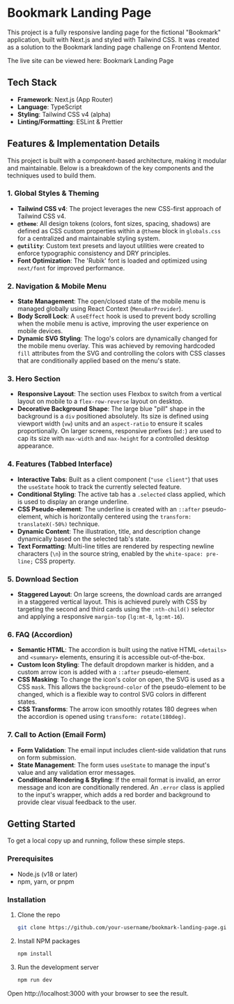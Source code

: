 # Bookmark Landing Page

This project is a fully responsive landing page for the fictional "Bookmark" application, built with Next.js and styled with Tailwind CSS. It was created as a solution to the Bookmark landing page challenge on Frontend Mentor.

The live site can be viewed here: Bookmark Landing Page

## Tech Stack

*   **Framework**: Next.js (App Router)
*   **Language**: TypeScript
*   **Styling**: Tailwind CSS v4 (alpha)
*   **Linting/Formatting**: ESLint & Prettier

## Features & Implementation Details

This project is built with a component-based architecture, making it modular and maintainable. Below is a breakdown of the key components and the techniques used to build them.

### 1. Global Styles & Theming
*   **Tailwind CSS v4**: The project leverages the new CSS-first approach of Tailwind CSS v4.
*   **`@theme`**: All design tokens (colors, font sizes, spacing, shadows) are defined as CSS custom properties within a `@theme` block in `globals.css` for a centralized and maintainable styling system.
*   **`@utility`**: Custom text presets and layout utilities were created to enforce typographic consistency and DRY principles.
*   **Font Optimization**: The 'Rubik' font is loaded and optimized using `next/font` for improved performance.

### 2. Navigation & Mobile Menu
*   **State Management**: The open/closed state of the mobile menu is managed globally using React Context (`MenuBarProvider`).
*   **Body Scroll Lock**: A `useEffect` hook is used to prevent body scrolling when the mobile menu is active, improving the user experience on mobile devices.
*   **Dynamic SVG Styling**: The logo's colors are dynamically changed for the mobile menu overlay. This was achieved by removing hardcoded `fill` attributes from the SVG and controlling the colors with CSS classes that are conditionally applied based on the menu's state.

### 3. Hero Section
*   **Responsive Layout**: The section uses Flexbox to switch from a vertical layout on mobile to a `flex-row-reverse` layout on desktop.
*   **Decorative Background Shape**: The large blue "pill" shape in the background is a `div` positioned absolutely. Its size is defined using viewport width (`vw`) units and an `aspect-ratio` to ensure it scales proportionally. On larger screens, responsive prefixes (`md:`) are used to cap its size with `max-width` and `max-height` for a controlled desktop appearance.

### 4. Features (Tabbed Interface)
*   **Interactive Tabs**: Built as a client component (`"use client"`) that uses the `useState` hook to track the currently selected feature.
*   **Conditional Styling**: The active tab has a `.selected` class applied, which is used to display an orange underline.
*   **CSS Pseudo-element**: The underline is created with an `::after` pseudo-element, which is horizontally centered using the `transform: translateX(-50%)` technique.
*   **Dynamic Content**: The illustration, title, and description change dynamically based on the selected tab's state.
*   **Text Formatting**: Multi-line titles are rendered by respecting newline characters (`\n`) in the source string, enabled by the `white-space: pre-line;` CSS property.

### 5. Download Section
*   **Staggered Layout**: On large screens, the download cards are arranged in a staggered vertical layout. This is achieved purely with CSS by targeting the second and third cards using the `:nth-child()` selector and applying a responsive `margin-top` (`lg:mt-8`, `lg:mt-16`).

### 6. FAQ (Accordion)
*   **Semantic HTML**: The accordion is built using the native HTML `<details>` and `<summary>` elements, ensuring it is accessible out-of-the-box.
*   **Custom Icon Styling**: The default dropdown marker is hidden, and a custom arrow icon is added with a `::after` pseudo-element.
*   **CSS Masking**: To change the icon's color on open, the SVG is used as a CSS `mask`. This allows the `background-color` of the pseudo-element to be changed, which is a flexible way to control SVG colors in different states.
*   **CSS Transforms**: The arrow icon smoothly rotates 180 degrees when the accordion is opened using `transform: rotate(180deg)`.

### 7. Call to Action (Email Form)
*   **Form Validation**: The email input includes client-side validation that runs on form submission.
*   **State Management**: The form uses `useState` to manage the input's value and any validation error messages.
*   **Conditional Rendering & Styling**: If the email format is invalid, an error message and icon are conditionally rendered. An `.error` class is applied to the input's wrapper, which adds a red border and background to provide clear visual feedback to the user.

## Getting Started

To get a local copy up and running, follow these simple steps.

### Prerequisites

*   Node.js (v18 or later)
*   npm, yarn, or pnpm

### Installation

1.  Clone the repo
    ```sh
    git clone https://github.com/your-username/bookmark-landing-page.git
    ```
2.  Install NPM packages
    ```sh
    npm install
    ```
3.  Run the development server
    ```sh
    npm run dev
    ```

Open http://localhost:3000 with your browser to see the result.

